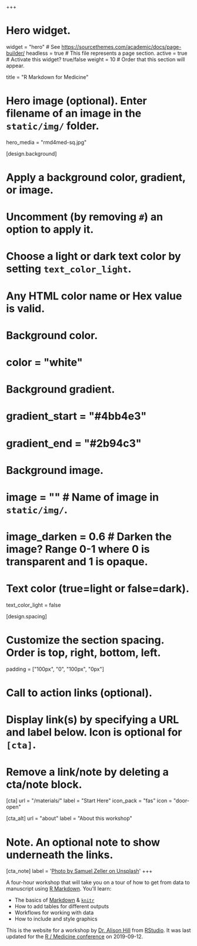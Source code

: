 +++
# Hero widget.
widget = "hero"  # See https://sourcethemes.com/academic/docs/page-builder/
headless = true  # This file represents a page section.
active = true  # Activate this widget? true/false
weight = 10  # Order that this section will appear.

title = "R Markdown for Medicine"

# Hero image (optional). Enter filename of an image in the `static/img/` folder.
hero_media = "rmd4med-sq.jpg"

[design.background]
  # Apply a background color, gradient, or image.
  #   Uncomment (by removing `#`) an option to apply it.
  #   Choose a light or dark text color by setting `text_color_light`.
  #   Any HTML color name or Hex value is valid.

  # Background color.
  # color = "white"
  
  # Background gradient.
  # gradient_start = "#4bb4e3"
  # gradient_end = "#2b94c3"
  
  # Background image.
  # image = ""  # Name of image in `static/img/`.
  # image_darken = 0.6  # Darken the image? Range 0-1 where 0 is transparent and 1 is opaque.

  # Text color (true=light or false=dark).
  text_color_light = false
  
[design.spacing]
  # Customize the section spacing. Order is top, right, bottom, left.
  padding = ["100px", "0", "100px", "0px"]

# Call to action links (optional).
#   Display link(s) by specifying a URL and label below. Icon is optional for `[cta]`.
#   Remove a link/note by deleting a cta/note block.
[cta]
  url = "/materials/"
  label = "Start Here"
  icon_pack = "fas"
  icon = "door-open"
  
[cta_alt]
  url = "about"
  label = "About this workshop"

# Note. An optional note to show underneath the links.
[cta_note]
  label = '[Photo by Samuel Zeller on Unsplash](https://unsplash.com/photos/FvNp_SY4kF0)'
+++

A four-hour workshop that will take you on a tour of how to get from data to manuscript using [R Markdown](https://rmarkdown.rstudio.com/). You'll learn:

+ The basics of [Markdown](https://daringfireball.net/projects/markdown/) & [`knitr`](https://yihui.name/knitr/)
+ How to add tables for different outputs
+ Workflows for working with data
+ How to include and style graphics

This is the website for a workshop by [Dr. Alison Hill](https://alison.rbind.io/) from [RStudio](https://www.rstudio.com/). It was last updated for the [R / Medicine conference](https://r-medicine.com/) on 2019-09-12.
